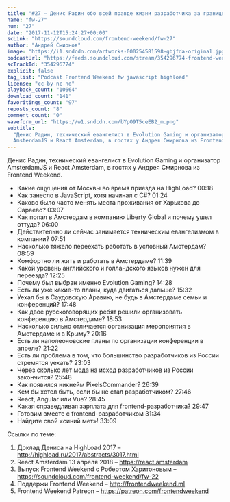```yaml
---
title: "#27 – Денис Радин обо всей правде жизни разработчика за границей"
name: "fw-27"
num: "27"
date: "2017-11-12T15:24:27+00:00"
scLink: "https://soundcloud.com/frontend-weekend/fw-27"
author: "Андрей Смирнов"
image: "https://i1.sndcdn.com/artworks-000254581598-gbjfda-original.jpg"
podcastUrl: "https://feeds.soundcloud.com/stream/354296774-frontend-weekend-fw-27.m4a"
scTrackId: "354296774"
explicit: false
tag_list: "Podcast Frontend Weekend fw javascript highload"
license: "cc-by-nc-nd"
playback_count: "10664"
download_count: "141"
favoritings_count: "97"
reposts_count: "8"
comment_count: "0"
waveform_url: "https://w1.sndcdn.com/bYpO9T5ceEB2_m.png"
subtitle:
  "Денис Радин, технический евангелист в Evolution Gaming и организатор
  AmsterdamJS и React Amsterdam, в гостях у Андрея Смирнова из Frontend Weekend."
---
```


Денис Радин, технический евангелист в Evolution Gaming и организатор AmsterdamJS
и React Amsterdam, в гостях у Андрея Смирнова из Frontend Weekend.

- Какие ощущения от Москвы во время приезда на HighLoad?
  <timecode sec="18">00:18</timecode>
- Как занесло в JavaScript, хотя начинал с C#?
  <timecode sec="84">01:24</timecode>
- Каково было часто менять места проживания от Харькова до Сараево?
  <timecode sec="187">03:07</timecode>
- Как попал в Амстердам в компанию Liberty Global и почему ушел оттуда?
  <timecode sec="360">06:00</timecode>
- Действительно ли сейчас занимается техническим евангелизмом в компании?
  <timecode sec="471">07:51</timecode>
- Насколько тяжело переехать работать в условный Амстердам?
  <timecode sec="539">08:59</timecode>
- Комфортно ли жить и работать в Амстердаме?
  <timecode sec="699">11:39</timecode>
- Какой уровень английского и голландского языков нужен для переезда?
  <timecode sec="745">12:25</timecode>
- Почему был выбран именно Evolution Gaming?
  <timecode sec="868">14:28</timecode>
- Есть ли уже какие-то планы, куда двигаться дальше?
  <timecode sec="932">15:32</timecode>
- Уехал бы в Саудовскую Аравию, не будь в Амстердаме семьи и конференций?
  <timecode sec="1068">17:48</timecode>
- Как двое русскоговорящих ребят решили организовать конференцию в Амстердаме?
  <timecode sec="1133">18:53</timecode>
- Насколько сильно отличается организация мероприятия в Амстердаме и в Крыму?
  <timecode sec="1216">20:16</timecode>
- Есть ли наполеоновские планы по организации конференции в апреле?
  <timecode sec="1282">21:22</timecode>
- Есть ли проблема в том, что большинство разработчиков из России стремятся
  уехать? <timecode sec="1383">23:03</timecode>
- Через сколько лет мода на исход разработчиков из России закончится?
  <timecode sec="1548">25:48</timecode>
- Как появился никнейм PixelsCommander? <timecode sec="1599">26:39</timecode>
- Кем бы хотел быть, если бы не стал разработчиком?
  <timecode sec="1666">27:46</timecode>
- React, Angular или Vue? <timecode sec="1725">28:45</timecode>
- Какая справедливая зарплата для frontend-разработчика?
  <timecode sec="1787">29:47</timecode>
- Готовим вместе с frontend-разработчиком <timecode sec="1894">31:34</timecode>
- Найдите свой «синий мет»! <timecode sec="1989">33:09</timecode>

Ссылки по теме:

1. Доклад Дениса на HighLoad 2017 –
   <http://highload.ru/2017/abstracts/3017.html>
2. React Amsterdam 13 апреля 2018 – <https://react.amsterdam>
3. Выпуск Frontend Weekend с Робертом Харитоновым –
   <https://soundcloud.com/frontend-weekend/fw-22>
4. Поддержи Frontend Weekend – <http://frontendweekend.ml>
5. Frontend Weekend Patreon – <https://patreon.com/frontendweekend>
